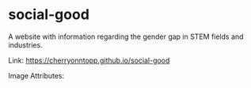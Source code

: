 # social-good
A website with information regarding the gender gap in STEM fields and industries.

Link: https://cherryonntopp.github.io/social-good 

Image Attributes:
